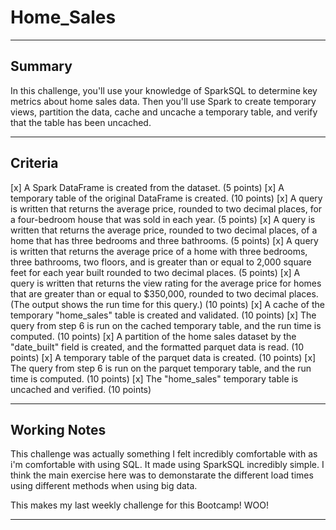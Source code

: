 # Home_Sales

---

## Summary

In this challenge, you'll use your knowledge of SparkSQL to determine key metrics about home sales data. Then you'll use Spark to create temporary views, partition the data, cache and uncache a temporary table, and verify that the table has been uncached.

---

## Criteria

[x] A Spark DataFrame is created from the dataset. (5 points)
[x] A temporary table of the original DataFrame is created. (10 points)
[x] A query is written that returns the average price, rounded to two decimal places, for a four-bedroom house that was sold in each year. (5 points)
[x] A query is written that returns the average price, rounded to two decimal places, of a home that has three bedrooms and three bathrooms. (5 points)
[x] A query is written that returns the average price of a home with three bedrooms, three bathrooms, two floors, and is greater than or equal to 2,000 square feet for each year built rounded to two decimal places. (5 points)
[x] A query is written that returns the view rating for the average price for homes that are greater than or equal to $350,000, rounded to two decimal places. (The output shows the run time for this query.) (10 points)
[x] A cache of the temporary "home_sales" table is created and validated. (10 points)
[x] The query from step 6 is run on the cached temporary table, and the run time is computed. (10 points)
[x] A partition of the home sales dataset by the "date_built" field is created, and the formatted parquet data is read. (10 points)
[x] A temporary table of the parquet data is created. (10 points)
[x] The query from step 6 is run on the parquet temporary table, and the run time is computed. (10 points)
[x] The "home_sales" temporary table is uncached and verified. (10 points)

---
## Working Notes

This challenge was actually something I felt incredibly comfortable with as i'm comfortable with using SQL. It made using SparkSQL incredibly simple. I think the main exercise here was to demonstarate the different load times using different methods when using big data. 

This makes my last weekly challenge for this Bootcamp! WOO!

---
